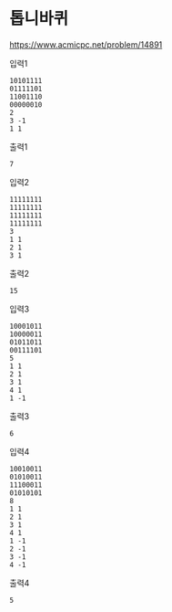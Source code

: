 # 톱니바퀴
https://www.acmicpc.net/problem/14891

입력1
```text
10101111
01111101
11001110
00000010
2
3 -1
1 1
```
출력1
```text
7
```
입력2
```text
11111111
11111111
11111111
11111111
3
1 1
2 1
3 1
```
출력2
```text
15
```
입력3
```text
10001011
10000011
01011011
00111101
5
1 1
2 1
3 1
4 1
1 -1
```
출력3
```text
6
```
입력4
```text
10010011
01010011
11100011
01010101
8
1 1
2 1
3 1
4 1
1 -1
2 -1
3 -1
4 -1
```
출력4
```text
5
```
